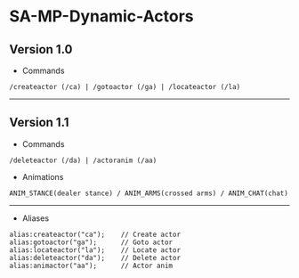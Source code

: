 # SA-MP-Dynamic-Actors

## Version 1.0

- Commands
```
/createactor (/ca) | /gotoactor (/ga) | /locateactor (/la)
```
---
## Version 1.1
- Commands
```
/deleteactor (/da) | /actoranim (/aa)
```
- Animations
```
ANIM_STANCE(dealer stance) / ANIM_ARMS(crossed arms) / ANIM_CHAT(chat)
```
---
- Aliases
```pawn
alias:createactor("ca"); 	// Create actor
alias:gotoactor("ga"); 		// Goto actor
alias:locateactor("la");	// Locate actor
alias:deleteactor("da");	// Delete actor
alias:animactor("aa");		// Actor anim
```

